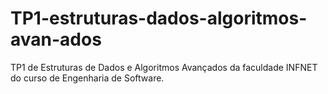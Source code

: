 # TP1-estruturas-dados-algoritmos-avan-ados
TP1 de Estruturas de Dados e Algoritmos Avançados da faculdade INFNET do curso de Engenharia de Software.
